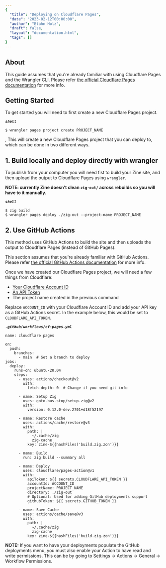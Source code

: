 ```yaml
---
{
  "title": "Deploying on Cloudflare Pages",
  "date": "2023-02-12T00:00:00",
  "author": "Etahn Holz",
  "draft": false,
  "layout": "documentation.html",
  "tags": []
}
---
```

## About
This guide assumes that you're already familiar with using Cloudflare Pages and the Wrangler CLI. Please refer [the official Cloudflare Pages documentation](https://developers.cloudflare.com/pages/) for more info.

## Getting Started
To get started you will need to first create a new Cloudflare Pages project.

***`shell`***
```shell
$ wrangler pages project create PROJECT_NAME
```
,
This will create a new Cloudflare Pages project that you can deploy to, which can be done in two different ways.

## 1. Build locally and deploy directly with wrangler
To publish from your computer you will need fist to build your Zine site, and then upload the output to Cloudflare Pages using `wrangler`.

**NOTE: currently Zine doesn't clean `zig-out/` across rebuilds so you will have to it manually.**

***`shell`***
```shell
$ zig build 
$ wrangler pages deploy ./zig-out --project-name PROJECT_NAME
```

## 2. Use GitHub Actions

This method uses GitHub Actions to build the site and then uploads the output to Cloudflare Pages (instead of GitHub Pages).

This section assumes that you're already familiar with GitHub Actions. Please refer [the official GitHub Actions documentation](https://docs.github.com/en/actions) for more info.

Once we have created our Cloudflare Pages project, we will need a few things from Cloudflare:
- [Your Cloudflare Account ID](https://github.com/cloudflare/pages-action#get-account-id)
- [An API Token](https://github.com/cloudflare/pages-action#generate-an-api-token)
- The project name created in the previous command

Replace `ACCOUNT_ID` with your Cloudflare Account ID and add your API key as a GitHub Actions secret. In the example below, this would be set to `CLOUDFLARE_API_TOKEN`.

***`.github/workflows/cf-pages.yml`***
```
name: cloudflare pages

on:
  push:
    branches:
      - main  # Set a branch to deploy
jobs:
  deploy:
    runs-on: ubuntu-20.04
    steps:
      - uses: actions/checkout@v2
        with:
          fetch-depth: 0  # Change if you need git info

      - name: Setup Zig
        uses: goto-bus-stop/setup-zig@v2
        with:
          version: 0.12.0-dev.2701+d18f52197
          
      - name: Restore cache
        uses: actions/cache/restore@v3
        with:
          path: |
            ~/.cache/zig
            zig-cache
          key: zine-${{hashFiles('build.zig.zon')}}          

      - name: Build
        run: zig build --summary all
          
      - name: Deploy
        uses: cloudflare/pages-action@v1
        with:
          apiToken: ${{ secrets.CLOUDFLARE_API_TOKEN }}
          accountId: ACCOUNT_ID
          projectName: PROJECT_NAME
          directory: ./zig-out
          # Optional: Used for adding GitHub deployments support
          githubToken: ${{ secrets.GITHUB_TOKEN }}
          
      - name: Save Cache
        uses: actions/cache/save@v3
        with:
          path: |
            ~/.cache/zig
            zig-cache
          key: zine-${{hashFiles('build.zig.zon')}}          
```
**NOTE:** If you want to have your deployments populate the GitHub deployments menu, you must also enable your Action to have read and write permissions. This can be by going to Settings -> Actions -> General -> Workflow Permissions.
